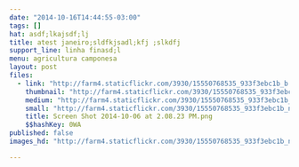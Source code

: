 ```yaml
---
date: "2014-10-16T14:44:55-03:00"
tags: []
hat: asdf;lkajsdf;lj
title: atest janeiro;sldfkjsadl;kfj ;slkdfj
support_line: linha finasd;l
menu: agricultura camponesa
layout: post
files:
  - link: "http://farm4.staticflickr.com/3930/15550768535_933f3ebc1b_b.jpg"
    thumbnail: "http://farm4.staticflickr.com/3930/15550768535_933f3ebc1b_t.jpg"
    medium: "http://farm4.staticflickr.com/3930/15550768535_933f3ebc1b_z.jpg"
    small: "http://farm4.staticflickr.com/3930/15550768535_933f3ebc1b_n.jpg"
    title: Screen Shot 2014-10-06 at 2.08.23 PM.png
    $$hashKey: 0WA
published: false
images_hd: "http://farm4.staticflickr.com/3930/15550768535_933f3ebc1b_n.jpg"

---
```

